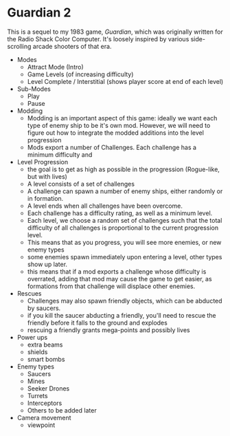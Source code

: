 # Guardian 2

This is a sequel to my 1983 game, _Guardian_, which was originally written for the Radio Shack
Color Computer. It's loosely inspired by various side-scrolling arcade shooters of that era.

- Modes
  - Attract Mode (Intro)
  - Game Levels (of increasing difficulty)
  - Level Complete / Interstitial (shows player score at end of each level)
- Sub-Modes
  - Play
  - Pause
- Modding
  - Modding is an important aspect of this game: ideally we want each type of enemy ship to
    be it's own mod. However, we will need to figure out how to integrate the modded additions
    into the level progression
  - Mods export a number of Challenges. Each challenge has a minimum difficulty and
- Level Progression
  - the goal is to get as high as possible in the progression (Rogue-like, but with lives)
  - A level consists of a set of challenges
  - A challenge can spawn a number of enemy ships, either randomly or in formation.
  - A level ends when all challenges have been overcome.
  - Each challenge has a difficulty rating, as well as a minimum level.
  - Each level, we choose a random set of challenges such that the total difficulty of all
    challenges is proportional to the current progression level.
  - This means that as you progress, you will see more enemies, or new enemy types
  - some enemies spawn immediately upon entering a level, other types show up later.
  - this means that if a mod exports a challenge whose difficulty is overrated, adding that mod may
    cause the game to get easier, as formations from that challenge will displace other enemies.
- Rescues
  - Challenges may also spawn friendly objects, which can be abducted by saucers.
  - if you kill the saucer abducting a friendly, you'll need to rescue the friendly before it
    falls to the ground and explodes
  - rescuing a friendly grants mega-points and possibly lives
- Power ups
  - extra beams
  - shields
  - smart bombs
- Enemy types
  - Saucers
  - Mines
  - Seeker Drones
  - Turrets
  - Interceptors
  - Others to be added later
- Camera movement
  - viewpoint
